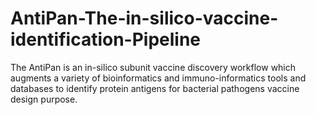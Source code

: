 # AntiPan-The-in-silico-vaccine-identification-Pipeline
The AntiPan is an in-silico subunit vaccine discovery workflow which augments a variety of bioinformatics and immuno-informatics tools and databases to identify protein antigens for bacterial pathogens vaccine design purpose.
